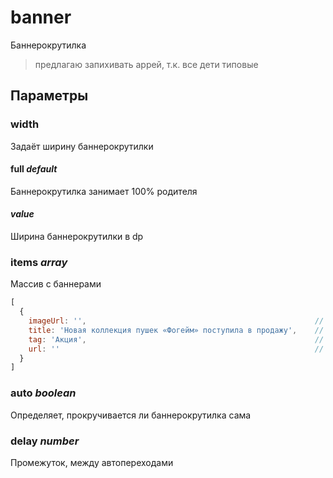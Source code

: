 # banner

Баннерокрутилка

> предлагаю запихивать аррей, т.к. все дети типовые

## Параметры

### width

Задаёт ширину баннерокрутилки

#### full *default*

Баннерокрутилка занимает 100% родителя

#### *value*

Ширина баннерокрутилки в dp

### items *array*

Массив с баннерами

```javascript
[
  {
    imageUrl: '',                                                   // url картинки
    title: 'Новая коллекция пушек «Фогейм» поступила в продажу',    // Заголовок баннера
    tag: 'Акция',                                                   // тег
    url: ''                                                         // url адреса для перехода
  }
]
```

### auto *boolean*

Определяет, прокручивается ли баннерокрутилка сама

### delay *number*

Промежуток, между автопереходами
